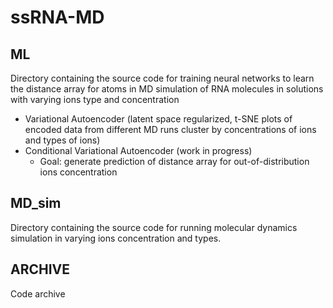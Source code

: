 # ssRNA-MD
## ML
Directory containing the source code for training neural networks to learn the distance array for atoms in MD simulation of RNA molecules in solutions with varying ions type and concentration
- Variational Autoencoder (latent space regularized, t-SNE plots of encoded data from different MD runs cluster by concentrations of ions and types of ions)
- Conditional Variational Autoencoder (work in progress)
  - Goal: generate prediction of distance array for out-of-distribution ions concentration

## MD_sim
Directory containing the source code for running molecular dynamics simulation in varying ions concentration and types.

## ARCHIVE
Code archive
